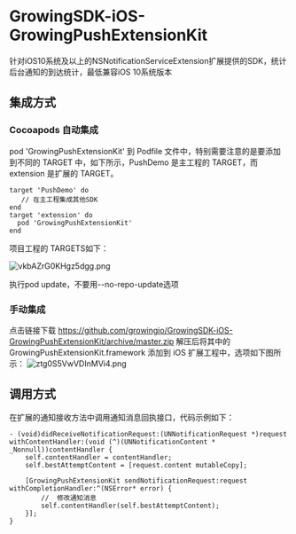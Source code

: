 # GrowingSDK-iOS-GrowingPushExtensionKit

针对iOS10系统及以上的NSNotificationServiceExtension扩展提供的SDK，统计后台通知的到达统计，最低兼容iOS 10系统版本

## 集成方式

### Cocoapods 自动集成

pod 'GrowingPushExtensionKit' 到 Podfile 文件中，特别需要注意的是要添加到不同的 TARGET 中，如下所示，PushDemo 是主工程的 TARGET，而 extension 是扩展的 TARGET。

```
target 'PushDemo' do
   // 在主工程集成其他SDK
end
target 'extension' do
  pod 'GrowingPushExtensionKit'
end

```
项目工程的 TARGETS如下：

![vkbAZrG0KHgz5dgg.png](https://uploader.shimo.im/f/vkbAZrG0KHgz5dgg.png!thumbnail)

执行pod update，不要用--no-repo-update选项

### 手动集成
点击链接下载 https://github.com/growingio/GrowingSDK-iOS-GrowingPushExtensionKit/archive/master.zip 解压后将其中的 GrowingPushExtensionKit.framework 添加到 iOS 扩展工程中，选项如下图所示：
![ztg0S5VwVDInMVi4.png](https://uploader.shimo.im/f/ztg0S5VwVDInMVi4.png!thumbnail)

## 调用方式
在扩展的通知接收方法中调用通知消息回执接口，代码示例如下：

```
- (void)didReceiveNotificationRequest:(UNNotificationRequest *)request withContentHandler:(void (^)(UNNotificationContent * _Nonnull))contentHandler {
    self.contentHandler = contentHandler;
    self.bestAttemptContent = [request.content mutableCopy];

    [GrowingPushExtensionKit sendNotificationRequest:request withCompletionHandler:^(NSError* error) {
        //  修改通知消息
        self.contentHandler(self.bestAttemptContent);
    }];
}
```
